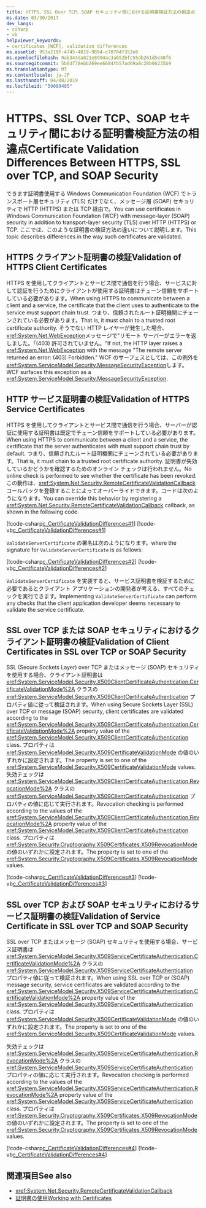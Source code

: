 ```yaml
---
title: HTTPS、SSL Over TCP、SOAP セキュリティ間における証明書検証方法の相違点
ms.date: 03/30/2017
dev_langs:
- csharp
- vb
helpviewer_keywords:
- certificates [WCF], validation differences
ms.assetid: 953a219f-4745-4019-9894-c70704f352e6
ms.openlocfilehash: 0ab343da821e8994ac3a652bfc55db261d5e48f6
ms.sourcegitcommit: 5b6d778ebb269ee6684fb57ad69a8c28b06235b9
ms.translationtype: MT
ms.contentlocale: ja-JP
ms.lasthandoff: 04/08/2019
ms.locfileid: "59089485"
---
```

# <a name="certificate-validation-differences-between-https-ssl-over-tcp-and-soap-security"></a><span data-ttu-id="36a8b-102">HTTPS、SSL Over TCP、SOAP セキュリティ間における証明書検証方法の相違点</span><span class="sxs-lookup"><span data-stu-id="36a8b-102">Certificate Validation Differences Between HTTPS, SSL over TCP, and SOAP Security</span></span>
<span data-ttu-id="36a8b-103">できます証明書使用する Windows Communication Foundation (WCF) でトランスポート層セキュリティ (TLS) だけでなく、メッセージ層 (SOAP) セキュリティで HTTP (HTTPS) または TCP 経由で。</span><span class="sxs-lookup"><span data-stu-id="36a8b-103">You can use certificates in Windows Communication Foundation (WCF) with message-layer (SOAP) security in addition to transport-layer security (TLS) over HTTP (HTTPS) or TCP.</span></span> <span data-ttu-id="36a8b-104">ここでは、このような証明書の検証方法の違いについて説明します。</span><span class="sxs-lookup"><span data-stu-id="36a8b-104">This topic describes differences in the way such certificates are validated.</span></span>  
  
## <a name="validation-of-https-client-certificates"></a><span data-ttu-id="36a8b-105">HTTPS クライアント証明書の検証</span><span class="sxs-lookup"><span data-stu-id="36a8b-105">Validation of HTTPS Client Certificates</span></span>  
 <span data-ttu-id="36a8b-106">HTTPS を使用してクライアントとサービス間で通信を行う場合、サービスに対して認証を行うためにクライアントが使用する証明書はチェーン信頼をサポートしている必要があります。</span><span class="sxs-lookup"><span data-stu-id="36a8b-106">When using HTTPS to communicate between a client and a service, the certificate that the client uses to authenticate to the service must support chain trust.</span></span> <span data-ttu-id="36a8b-107">つまり、信頼されたルート証明機関にチェーンされている必要があります。</span><span class="sxs-lookup"><span data-stu-id="36a8b-107">That is, it must chain to a trusted root certificate authority.</span></span> <span data-ttu-id="36a8b-108">そうでない HTTP レイヤーが発生した場合、<xref:System.Net.WebException>メッセージで"リモート サーバーがエラーを返しました。「(403) 許可されていません。"</span><span class="sxs-lookup"><span data-stu-id="36a8b-108">If not, the HTTP layer raises a <xref:System.Net.WebException> with the message "The remote server returned an error: (403) Forbidden."</span></span> <span data-ttu-id="36a8b-109">WCF のサーフェスとしては、この例外を<xref:System.ServiceModel.Security.MessageSecurityException>します。</span><span class="sxs-lookup"><span data-stu-id="36a8b-109">WCF surfaces this exception as a <xref:System.ServiceModel.Security.MessageSecurityException>.</span></span>  
  
## <a name="validation-of-https-service-certificates"></a><span data-ttu-id="36a8b-110">HTTP サービス証明書の検証</span><span class="sxs-lookup"><span data-stu-id="36a8b-110">Validation of HTTPS Service Certificates</span></span>  
 <span data-ttu-id="36a8b-111">HTTPS を使用してクライアントとサービス間で通信を行う場合、サーバーが認証に使用する証明書は既定でチェーン信頼をサポートしている必要があります。</span><span class="sxs-lookup"><span data-stu-id="36a8b-111">When using HTTPS to communicate between a client and a service, the certificate that the server authenticates with must support chain trust by default.</span></span> <span data-ttu-id="36a8b-112">つまり、信頼されたルート証明機関にチェーンされている必要があります。</span><span class="sxs-lookup"><span data-stu-id="36a8b-112">That is, it must chain to a trusted root certificate authority.</span></span> <span data-ttu-id="36a8b-113">証明書が失効しているかどうかを確認するためのオンライン チェックは行われません。</span><span class="sxs-lookup"><span data-stu-id="36a8b-113">No online check is performed to see whether the certificate has been revoked.</span></span> <span data-ttu-id="36a8b-114">この動作は、<xref:System.Net.Security.RemoteCertificateValidationCallback> コールバックを登録することによってオーバーライドできます。コードは次のようになります。</span><span class="sxs-lookup"><span data-stu-id="36a8b-114">You can override this behavior by registering a <xref:System.Net.Security.RemoteCertificateValidationCallback> callback, as shown in the following code.</span></span>  
  
 [!code-csharp[c_CertificateValidationDifferences#1](../../../../samples/snippets/csharp/VS_Snippets_CFX/c_certificatevalidationdifferences/cs/source.cs#1)] 
 [!code-vb[c_CertificateValidationDifferences#1](../../../../samples/snippets/visualbasic/VS_Snippets_CFX/c_certificatevalidationdifferences/vb/source.vb#1)]  
  
 <span data-ttu-id="36a8b-115">`ValidateServerCertificate` の署名は次のようになります。</span><span class="sxs-lookup"><span data-stu-id="36a8b-115">where the signature for `ValidateServerCertificate` is as follows:</span></span>  
  
 [!code-csharp[c_CertificateValidationDifferences#2](../../../../samples/snippets/csharp/VS_Snippets_CFX/c_certificatevalidationdifferences/cs/source.cs#2)]
 [!code-vb[c_CertificateValidationDifferences#2](../../../../samples/snippets/visualbasic/VS_Snippets_CFX/c_certificatevalidationdifferences/vb/source.vb#2)]  
  
 <span data-ttu-id="36a8b-116">`ValidateServerCertificate` を実装すると、サービス証明書を検証するために必要であるとクライアント アプリケーションの開発者が考える、すべてのチェックを実行できます。</span><span class="sxs-lookup"><span data-stu-id="36a8b-116">Implementing `ValidateServerCertificate` can perform any checks that the client application developer deems necessary to validate the service certificate.</span></span>  
  
## <a name="validation-of-client-certificates-in-ssl-over-tcp-or-soap-security"></a><span data-ttu-id="36a8b-117">SSL over TCP または SOAP セキュリティにおけるクライアント証明書の検証</span><span class="sxs-lookup"><span data-stu-id="36a8b-117">Validation of Client Certificates in SSL over TCP or SOAP Security</span></span>  
 <span data-ttu-id="36a8b-118">SSL (Secure Sockets Layer) over TCP またはメッセージ (SOAP) セキュリティを使用する場合、クライアント証明書は <xref:System.ServiceModel.Security.X509ClientCertificateAuthentication.CertificateValidationMode%2A> クラスの <xref:System.ServiceModel.Security.X509ClientCertificateAuthentication> プロパティ値に従って検証されます。</span><span class="sxs-lookup"><span data-stu-id="36a8b-118">When using Secure Sockets Layer (SSL) over TCP or message (SOAP) security, client certificates are validated according to the <xref:System.ServiceModel.Security.X509ClientCertificateAuthentication.CertificateValidationMode%2A> property value of the <xref:System.ServiceModel.Security.X509ClientCertificateAuthentication> class.</span></span> <span data-ttu-id="36a8b-119">プロパティは <xref:System.ServiceModel.Security.X509CertificateValidationMode> の値のいずれかに設定されます。</span><span class="sxs-lookup"><span data-stu-id="36a8b-119">The property is set to one of the <xref:System.ServiceModel.Security.X509CertificateValidationMode> values.</span></span> <span data-ttu-id="36a8b-120">失効チェックは <xref:System.ServiceModel.Security.X509ClientCertificateAuthentication.RevocationMode%2A> クラスの <xref:System.ServiceModel.Security.X509ClientCertificateAuthentication> プロパティの値に応じて実行されます。</span><span class="sxs-lookup"><span data-stu-id="36a8b-120">Revocation checking is performed according to the values of the <xref:System.ServiceModel.Security.X509ClientCertificateAuthentication.RevocationMode%2A> property value of the <xref:System.ServiceModel.Security.X509ClientCertificateAuthentication> class.</span></span> <span data-ttu-id="36a8b-121">プロパティは <xref:System.Security.Cryptography.X509Certificates.X509RevocationMode> の値のいずれかに設定されます。</span><span class="sxs-lookup"><span data-stu-id="36a8b-121">The property is set to one of the <xref:System.Security.Cryptography.X509Certificates.X509RevocationMode> values.</span></span>  
  
 [!code-csharp[c_CertificateValidationDifferences#3](../../../../samples/snippets/csharp/VS_Snippets_CFX/c_certificatevalidationdifferences/cs/source.cs#3)]
 [!code-vb[c_CertificateValidationDifferences#3](../../../../samples/snippets/visualbasic/VS_Snippets_CFX/c_certificatevalidationdifferences/vb/source.vb#3)]  
  
## <a name="validation-of-service-certificate-in-ssl-over-tcp-and-soap-security"></a><span data-ttu-id="36a8b-122">SSL over TCP および SOAP セキュリティにおけるサービス証明書の検証</span><span class="sxs-lookup"><span data-stu-id="36a8b-122">Validation of Service Certificate in SSL over TCP and SOAP Security</span></span>  
 <span data-ttu-id="36a8b-123">SSL over TCP またはメッセージ (SOAP) セキュリティを使用する場合、サービス証明書は <xref:System.ServiceModel.Security.X509ServiceCertificateAuthentication.CertificateValidationMode%2A> クラスの <xref:System.ServiceModel.Security.X509ServiceCertificateAuthentication> プロパティ値に従って検証されます。</span><span class="sxs-lookup"><span data-stu-id="36a8b-123">When using SSL over TCP or (SOAP) message security, service certificates are validated according to the <xref:System.ServiceModel.Security.X509ServiceCertificateAuthentication.CertificateValidationMode%2A> property value of the <xref:System.ServiceModel.Security.X509ServiceCertificateAuthentication> class.</span></span> <span data-ttu-id="36a8b-124">プロパティは <xref:System.ServiceModel.Security.X509CertificateValidationMode> の値のいずれかに設定されます。</span><span class="sxs-lookup"><span data-stu-id="36a8b-124">The property is set to one of the <xref:System.ServiceModel.Security.X509CertificateValidationMode> values.</span></span>  
  
 <span data-ttu-id="36a8b-125">失効チェックは <xref:System.ServiceModel.Security.X509ServiceCertificateAuthentication.RevocationMode%2A> クラスの <xref:System.ServiceModel.Security.X509ServiceCertificateAuthentication> プロパティの値に応じて実行されます。</span><span class="sxs-lookup"><span data-stu-id="36a8b-125">Revocation checking is performed according to the values of the <xref:System.ServiceModel.Security.X509ServiceCertificateAuthentication.RevocationMode%2A> property value of the <xref:System.ServiceModel.Security.X509ServiceCertificateAuthentication> class.</span></span> <span data-ttu-id="36a8b-126">プロパティは <xref:System.Security.Cryptography.X509Certificates.X509RevocationMode> の値のいずれかに設定されます。</span><span class="sxs-lookup"><span data-stu-id="36a8b-126">The property is set to one of the <xref:System.Security.Cryptography.X509Certificates.X509RevocationMode> values.</span></span>  
  
 [!code-csharp[c_CertificateValidationDifferences#4](../../../../samples/snippets/csharp/VS_Snippets_CFX/c_certificatevalidationdifferences/cs/source.cs#4)]
 [!code-vb[c_CertificateValidationDifferences#4](../../../../samples/snippets/visualbasic/VS_Snippets_CFX/c_certificatevalidationdifferences/vb/source.vb#4)]  
  
## <a name="see-also"></a><span data-ttu-id="36a8b-127">関連項目</span><span class="sxs-lookup"><span data-stu-id="36a8b-127">See also</span></span>

- <xref:System.Net.Security.RemoteCertificateValidationCallback>
- [<span data-ttu-id="36a8b-128">証明書の使用</span><span class="sxs-lookup"><span data-stu-id="36a8b-128">Working with Certificates</span></span>](../../../../docs/framework/wcf/feature-details/working-with-certificates.md)
